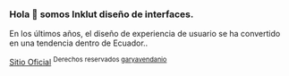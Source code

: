 ### Hola 👋 somos Inklut diseño de interfaces.
En los últimos años, el diseño de experiencia de usuario se ha convertido en una tendencia dentro de Ecuador..

[Sitio Oficial](https://inklut.com)
<sup>Derechos reservados [garyavendanio](https://avro.dev)</sup>
